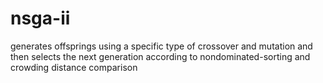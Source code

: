 # nsga-ii
generates offsprings using a specific type of crossover and mutation and then selects the next generation according to nondominated-sorting and crowding distance comparison
